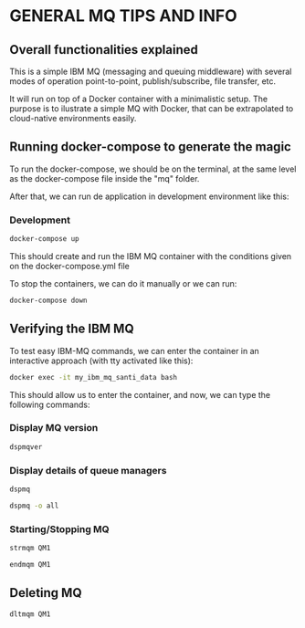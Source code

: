 # GENERAL MQ TIPS AND INFO

## Overall functionalities explained

This is a simple IBM MQ (messaging and queuing middleware) with several modes of
operation point-to-point, publish/subscribe, file transfer, etc.<br>

It will run on top of a Docker container with a minimalistic setup. The purpose
is to ilustrate a simple MQ with Docker, that can be extrapolated to cloud-native
environments easily.<br>

## Running docker-compose to generate the magic

To run the docker-compose, we should be on the terminal, at the same level as the
docker-compose file inside the "mq" folder. <br>

After that, we can run de application in development environment like this:

### Development

```bash
docker-compose up
```

This should create and run the IBM MQ container with the conditions given on
the docker-compose.yml file <br>

To stop the containers, we can do it manually or we can run:

```bash
docker-compose down
```

## Verifying the IBM MQ

To test easy IBM-MQ commands, we can enter the container in an interactive
approach (with tty activated like this):

```bash
docker exec -it my_ibm_mq_santi_data bash
```

This should allow us to enter the container, and now, we can type the following
commands:

### Display MQ version

```bash
dspmqver
```

### Display details of queue managers

```bash
dspmq
```

```bash
dspmq -o all
```

### Starting/Stopping MQ

```bash
strmqm QM1
```

```bash
endmqm QM1
```

## Deleting MQ

```bash
dltmqm QM1
```
